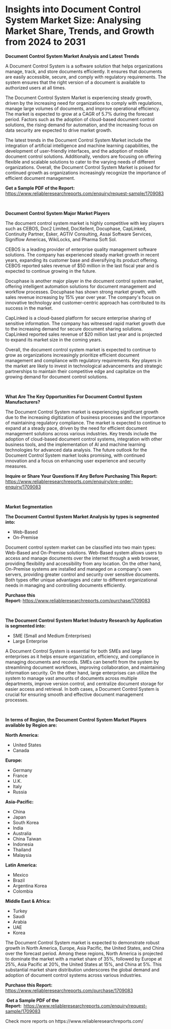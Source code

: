 <p><h1>Insights into Document Control System Market Size: Analysing Market Share, Trends, and Growth from 2024 to 2031</h1></p><p><strong>Document Control System Market Analysis and Latest Trends</strong></p>
<p><p>A Document Control System is a software solution that helps organizations manage, track, and store documents efficiently. It ensures that documents are easily accessible, secure, and comply with regulatory requirements. The system ensures that the right version of a document is available to authorized users at all times.</p><p>The Document Control System Market is experiencing steady growth, driven by the increasing need for organizations to comply with regulations, manage large volumes of documents, and improve operational efficiency. The market is expected to grow at a CAGR of 5.7% during the forecast period. Factors such as the adoption of cloud-based document control solutions, the rising demand for automation, and the increasing focus on data security are expected to drive market growth.</p><p>The latest trends in the Document Control System Market include the integration of artificial intelligence and machine learning capabilities, the development of user-friendly interfaces, and the adoption of mobile document control solutions. Additionally, vendors are focusing on offering flexible and scalable solutions to cater to the varying needs of different organizations. Overall, the Document Control System Market is poised for continued growth as organizations increasingly recognize the importance of efficient document management.</p></p>
<p><strong>Get a Sample PDF of the Report:&nbsp;</strong> <a href="https://www.reliableresearchreports.com/enquiry/request-sample/1709083">https://www.reliableresearchreports.com/enquiry/request-sample/1709083</a></p>
<p>&nbsp;</p>
<p><strong>Document Control System Major Market Players</strong></p>
<p><p>The document control system market is highly competitive with key players such as CEBOS, Doc2 Limited, DocXellent, Docuphase, CapLinked, Continuity Partner, Esker, AGTIV Consulting, Assai Software Services, Signiflow Americas, WikiLocks, and Pharma Soft Sol.</p><p>CEBOS is a leading provider of enterprise quality management software solutions. The company has experienced steady market growth in recent years, expanding its customer base and diversifying its product offering. CEBOS reported sales revenue of $50 million in the last fiscal year and is expected to continue growing in the future.</p><p>Docuphase is another major player in the document control system market, offering intelligent automation solutions for document management and workflow processes. Docuphase has shown strong market growth, with sales revenue increasing by 15% year over year. The company's focus on innovative technology and customer-centric approach has contributed to its success in the market.</p><p>CapLinked is a cloud-based platform for secure enterprise sharing of sensitive information. The company has witnessed rapid market growth due to the increasing demand for secure document sharing solutions. CapLinked reported sales revenue of $20 million last year and is projected to expand its market size in the coming years.</p><p>Overall, the document control system market is expected to continue to grow as organizations increasingly prioritize efficient document management and compliance with regulatory requirements. Key players in the market are likely to invest in technological advancements and strategic partnerships to maintain their competitive edge and capitalize on the growing demand for document control solutions.</p></p>
<p>&nbsp;</p>
<p><strong>What Are The Key Opportunities For Document Control System Manufacturers?</strong></p>
<p><p>The Document Control System market is experiencing significant growth due to the increasing digitization of business processes and the importance of maintaining regulatory compliance. The market is expected to continue to expand at a steady pace, driven by the need for efficient document management solutions across various industries. Key trends include the adoption of cloud-based document control systems, integration with other business tools, and the implementation of AI and machine learning technologies for advanced data analysis. The future outlook for the Document Control System market looks promising, with continued innovation and a focus on enhancing user experience and security measures.</p></p>
<p><strong>Inquire or Share Your Questions If Any Before Purchasing This Report:</strong> <a href="https://www.reliableresearchreports.com/enquiry/pre-order-enquiry/1709083">https://www.reliableresearchreports.com/enquiry/pre-order-enquiry/1709083</a></p>
<p>&nbsp;</p>
<p><strong>Market Segmentation</strong></p>
<p><strong>The Document Control System Market Analysis by types is segmented into:</strong></p>
<p><ul><li>Web-Based</li><li>On-Premise</li></ul></p>
<p><p>Document control system market can be classified into two main types: Web-Based and On-Premise solutions. Web-Based system allows users to access and manage documents over the internet through a web browser, providing flexibility and accessibility from any location. On the other hand, On-Premise systems are installed and managed on a company's own servers, providing greater control and security over sensitive documents. Both types offer unique advantages and cater to different organizational needs in managing and controlling documents efficiently.</p></p>
<p><strong>Purchase this Report:&nbsp;</strong><a href="https://www.reliableresearchreports.com/purchase/1709083">https://www.reliableresearchreports.com/purchase/1709083</a></p>
<p>&nbsp;</p>
<p><strong>The Document Control System Market Industry Research by Application is segmented into:</strong></p>
<p><ul><li>SME (Small and Medium Enterprises)</li><li>Large Enterprise</li></ul></p>
<p><p>A Document Control System is essential for both SMEs and large enterprises as it helps ensure organization, efficiency, and compliance in managing documents and records. SMEs can benefit from the system by streamlining document workflows, improving collaboration, and maintaining information security. On the other hand, large enterprises can utilize the system to manage vast amounts of documents across multiple departments, improve version control, and centralize document storage for easier access and retrieval. In both cases, a Document Control System is crucial for ensuring smooth and effective document management processes.</p></p>
<p>&nbsp;</p>
<p><strong>In terms of Region, the Document Control System Market Players available by Region are:</strong></p>
<p>
    <p> <strong> North America: </strong>
        <ul>
            <li>United States</li>
            <li>Canada</li>
        </ul>
        </p> 
    <p> <strong> Europe: </strong>
        <ul>
            <li>Germany</li>
            <li>France</li>
            <li>U.K.</li>
            <li>Italy</li>
            <li>Russia</li>
        </ul>
        </p> 
    <p> <strong> Asia-Pacific: </strong>
        <ul>
            <li>China</li>
            <li>Japan</li>
            <li>South Korea</li>
            <li>India</li>
            <li>Australia</li>
            <li>China Taiwan</li>
            <li>Indonesia</li>
            <li>Thailand</li>
            <li>Malaysia</li>
        </ul>
        </p> 
    <p> <strong> Latin America: </strong>
        <ul>
            <li>Mexico</li>
            <li>Brazil</li>
            <li>Argentina Korea</li>
            <li>Colombia</li>
        </ul>
        </p> 
    <p> <strong> Middle East & Africa: </strong>
        <ul>
            <li>Turkey</li>
            <li>Saudi</li>
            <li>Arabia</li>
            <li>UAE</li>
            <li>Korea</li>
        </ul>
    </p>
    </p>
<p><p>The Document Control System market is expected to demonstrate robust growth in North America, Europe, Asia Pacific, the United States, and China over the forecast period. Among these regions, North America is projected to dominate the market with a market share of 35%, followed by Europe at 25%, Asia Pacific at 20%, the United States at 15%, and China at 5%. This substantial market share distribution underscores the global demand and adoption of document control systems across various industries.</p></p>
<p><strong>Purchase this Report: </strong><a href="https://www.reliableresearchreports.com/purchase/1709083">https://www.reliableresearchreports.com/purchase/1709083</a></p>
<p>&nbsp;<strong>Get a Sample PDF of the Report:&nbsp;&nbsp;</strong><a href="https://www.reliableresearchreports.com/enquiry/request-sample/1709083">https://www.reliableresearchreports.com/enquiry/request-sample/1709083</a></p>
<p><strong></strong></p>
<p>Check more reports on https://www.reliableresearchreports.com/</p>